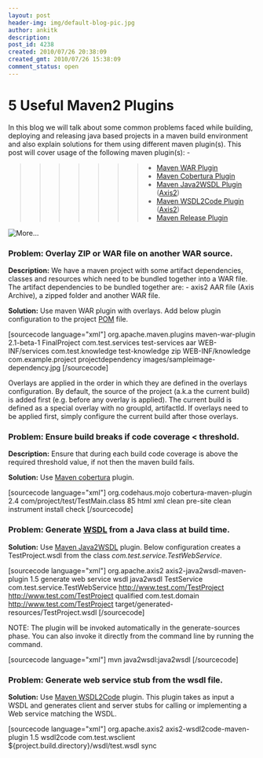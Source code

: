 ```yaml
---
layout: post
header-img: img/default-blog-pic.jpg
author: ankitk
description: 
post_id: 4238
created: 2010/07/26 20:38:09
created_gmt: 2010/07/26 15:38:09
comment_status: open
---
```


# 5 Useful Maven2 Plugins

In this blog we will talk about some common problems faced while building, deploying and releasing java based projects in a maven build environment and also explain solutions for them using different maven plugin(s). This post will cover usage of the following maven plugin(s): - 

> > > > > > >   * [Maven WAR Plugin][1]
>>>>>>>   * [Maven Cobertura Plugin][2]
>>>>>>>   * [Maven Java2WSDL Plugin][3] ([Axis2][4])
>>>>>>>   * [Maven WSDL2Code Plugin][5] ([Axis2][4])
>>>>>>>   * [Maven Release Plugin][6]

![][7]

### 

### **Problem: Overlay ZIP or WAR file on another WAR source.**

**Description:** We have a maven project with some artifact dependencies, classes and resources which need to be bundled together into a WAR file. The artifact dependencies to be bundled together are: - axis2 AAR file (Axis Archive), a zipped folder and another WAR file.

**Solution:** Use maven WAR plugin with overlays. Add below plugin configuration to the project [POM][8] file.

[sourcecode language="xml"] <plugin> <groupId>org.apache.maven.plugins</groupId> <artifactId>maven-war-plugin</artifactId> <version>2.1-beta-1</version> <configuration> <warName>FinalProject</warName> <overlays> <!--Overlay an AAR file inside the generated WAR file --> <overlay> <groupId>com.test.services</groupId> <artifactId>test-services</artifactId> <type>aar</type> <targetPath>WEB-INF/services</targetPath> </overlay> <!--Overlay a ZIP file and place extracted content under WEB-INF/knowledge --> <overlay> <groupId>com.test.knowledge</groupId> <artifactId>test-knowledge</artifactId> <type>zip</type> <targetPath>WEB-INF/knowledge</targetPath> </overlay> <!--Overlay a WAR file and exclude the .jpg in final war --> <overlay> <groupId>com.example.project</groupId> <artifactId>projectdependency</artifactId> <excludes> <exclude>images/sampleimage-dependency.jpg</exclude> </excludes> </overlay> </overlays> </configuration> </plugin> [/sourcecode]

Overlays are applied in the order in which they are defined in the overlays configuration. By default, the source of the project (a.k.a the current build) is added first (e.g. before any overlay is applied). The current build is defined as a special overlay with no groupId, artifactId. If overlays need to be applied first, simply configure the current build after those overlays. 

### **Problem: Ensure build breaks if code coverage < threshold.**

**Description:** Ensure that during each build code coverage is above the required threshold value, if not then the maven build fails.

**Solution:** Use [Maven cobertura][2] plugin.

[sourcecode language="xml"] <plugin> <groupId>org.codehaus.mojo</groupId> <artifactId>cobertura-maven-plugin</artifactId> <version>2.4</version> <configuration> <instrumentation> <excludes> <exclude>com/project/test/TestMain.class</exclude> </excludes> </instrumentation> <check> <totalLineRate>85</totalLineRate> </check> <formats> <format>html</format> <format>xml</format> </formats> </configuration> <executions> <execution> <id>clean</id> <phase>pre-site</phase> <goals> <goal>clean</goal> </goals> </execution> <execution> <id>instrument</id> <phase>install</phase> <goals> <goal>check</goal> </goals> </execution> </executions> </plugin> [/sourcecode] 

### **Problem: Generate [WSDL][9] from a Java class at build time.**

**Solution:** Use [Maven Java2WSDL][3] plugin. Below configuration creates a TestProject.wsdl from the class _com.test.service.TestWebService_.

[sourcecode language="xml"] <plugin> <groupId>org.apache.axis2</groupId> <artifactId>axis2-java2wsdl-maven-plugin</artifactId> <version>1.5</version> <executions> <execution> <id>generate web service wsdl</id> <goals> <goal>java2wsdl</goal> </goals> <configuration> <serviceName>TestService</serviceName> <className>com.test.service.TestWebService</className> <targetNamespace>http://www.test.com/TestProject</targetNamespace> <schemaTargetNamespace>http://www.test.com/TestProject</schemaTargetNamespace> <elementFormDefault>qualified</elementFormDefault> <package2Namespace> <property> <name>com.test.domain</name> <value>http://www.test.com/TestProject</value> </property> </package2Namespace> <outputFileName>target/generated-resources/TestProject.wsdl</outputFileName> </configuration> </execution> </executions> </plugin> [/sourcecode]

NOTE: The plugin will be invoked automatically in the generate-sources phase. You can also invoke it directly from the command line by running the command.

[sourcecode language="xml"] mvn java2wsdl:java2wsdl [/sourcecode] 

### **Problem: Generate web service stub from the wsdl file.**

**Solution:** Use [Maven WSDL2Code][5] plugin. This plugin takes as input a WSDL and generates client and server stubs for calling or implementing a Web service matching the WSDL.

[sourcecode language="xml"] <!-- Generate Java code for the Admin web service (target/wsdl/test.wsdl). Places result in target/generated-sources/axis2/wsdl2code/src \--> <plugin> <groupId>org.apache.axis2</groupId> <artifactId>axis2-wsdl2code-maven-plugin</artifactId> <version>1.5</version> <executions> <execution> <goals> <goal>wsdl2code</goal> </goals> <configuration> <packageName>com.test.wsclient</packageName> <wsdlFile>${project.build.directory}/wsdl/test.wsdl</wsdlFile> <syncMode>sync</syncMode>

   [1]: http://maven.apache.org/plugins/maven-war-plugin/
   [2]: http://mojo.codehaus.org/cobertura-maven-plugin/
   [3]: http://ws.apache.org/axis2/tools/1_2/maven-plugins/maven-java2wsdl-plugin.html
   [4]: http://ws.apache.org/axis2/
   [5]: http://ws.apache.org/axis2/tools/1_2/maven-plugins/maven-wsdl2code-plugin.html
   [6]: http://maven.apache.org/plugins/maven-release-plugin/
   [7]: http://ankitk.wordpress.com/wp-includes/js/tinymce/plugins/wordpress/img/trans.gif (More...)
   [8]: http://maven.apache.org/pom.html
   [9]: http://www.w3.org/TR/wsdl